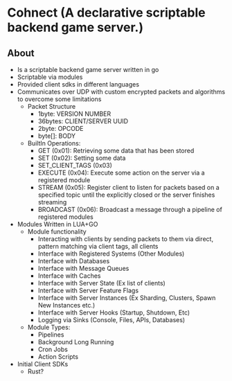 # Cohnect (A declarative scriptable backend game server.)

## About

- Is a scriptable backend game server written in go
- Scriptable via modules
- Provided client sdks in different languages
- Communicates over UDP with custom encrypted packets and algorithms to overcome some limitations
  - Packet Structure
    - 1byte: VERSION NUMBER
    - 36bytes: CLIENT/SERVER UUID
    - 2byte: OPCODE
    - byte[]: BODY
  - BuiltIn Operations:
    - GET (0x01): Retrieving some data that has been stored
    - SET (0x02): Setting some data
    - SET_CLIENT_TAGS (0x03)
    - EXECUTE (0x04): Execute some action on the server via a registered module
    - STREAM (0x05): Register client to listen for packets based on a specified topic until the explicitly closed or the server finishes streaming
    - BROADCAST (0x06): Broadcast a message through a pipeline of registered modules
- Modules Written in LUA+GO
  - Module functionality
    - Interacting with clients by sending packets to them via direct, pattern matching via client tags, all clients
    - Interface with Registered Systems (Other Modules)
    - Interface with Databases
    - Interface with Message Queues
    - Interface with Caches
    - Interface with Server State (Ex list of clients)
    - Interface with Server Feature Flags
    - Interface with Server Instances (Ex Sharding, Clusters, Spawn New Instances etc.)
    - Interface with Server Hooks (Startup, Shutdown, Etc)
    - Logging via Sinks (Console, Files, APIs, Databases)
  - Module Types:
    - Pipelines
    - Background Long Running
    - Cron Jobs
    - Action Scripts
- Initial Client SDKs
  - Rust?
